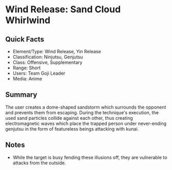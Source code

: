 # Wind Release: Sand Cloud Whirlwind

## Quick Facts
- Element/Type: Wind Release, Yin Release
- Classification: Ninjutsu, Genjutsu
- Class: Offensive, Supplementary
- Range: Short
- Users: Team Goji Leader
- Media: Anime

## Summary
The user creates a dome-shaped sandstorm which surrounds the opponent and prevents them from escaping. During the technique's execution, the used sand particles collide against each other, thus creating electromagnetic waves which place the trapped person under never-ending genjutsu in the form of featureless beings attacking with kunai.

## Notes
- While the target is busy fending these illusions off, they are vulnerable to attacks from the outside.
